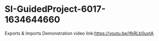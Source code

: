 # SI-GuidedProject-6017-1634644660
Exports & Imports
Demonstration video link:https://youtu.be/jfkRLb0uxtA
